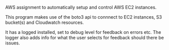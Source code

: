 AWS assignment to automatically setup and control AWS EC2 instances.

This program makes use of the boto3 api to connnect to EC2 instances, S3 bucket(s) and Cloudwatch resources.

It has a logged installed, set to debug level for feedback on errors etc. The logger also adds info for what the user selects for feedback should there be issues.




